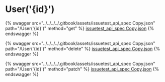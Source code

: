 # User('{id}')

{% swagger src="../../../../.gitbook/assets/issuetest_api_spec   Copy.json" path="/User('{id}')" method="get" %}
[issuetest_api_spec   Copy.json](<../../../../.gitbook/assets/issuetest_api_spec   Copy.json>)
{% endswagger %}

{% swagger src="../../../../.gitbook/assets/issuetest_api_spec   Copy.json" path="/User('{id}')" method="delete" %}
[issuetest_api_spec   Copy.json](<../../../../.gitbook/assets/issuetest_api_spec   Copy.json>)
{% endswagger %}

{% swagger src="../../../../.gitbook/assets/issuetest_api_spec   Copy.json" path="/User('{id}')" method="patch" %}
[issuetest_api_spec   Copy.json](<../../../../.gitbook/assets/issuetest_api_spec   Copy.json>)
{% endswagger %}
